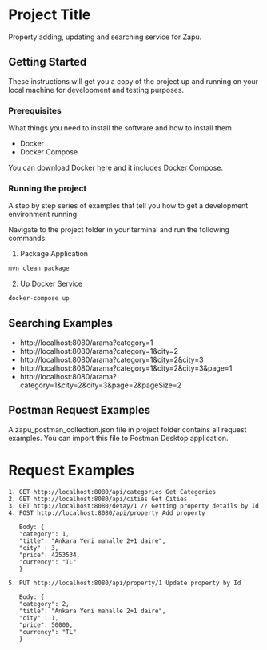 # Project Title

Property adding, updating and searching service for Zapu.

## Getting Started

These instructions will get you a copy of the project up and running on your local machine for development and testing
purposes.

### Prerequisites

What things you need to install the software and how to install them

- Docker
- Docker Compose

You can download Docker [here](https://docs.docker.com/get-docker/) and it includes Docker Compose.

### Running the project

A step by step series of examples that tell you how to get a development environment running

Navigate to the project folder in your terminal and run the following commands:

1. Package Application
```bash
mvn clean package
```

2. Up Docker Service
```bash
docker-compose up
```

## Searching Examples

- http://localhost:8080/arama?category=1
- http://localhost:8080/arama?category=1&city=2
- http://localhost:8080/arama?category=1&city=2&city=3
- http://localhost:8080/arama?category=1&city=2&city=3&page=1
- http://localhost:8080/arama?category=1&city=2&city=3&page=2&pageSize=2

## Postman Request Examples

A zapu_postman_collection.json file in project folder contains all request examples.
You can import this file to Postman Desktop application.

# Request Examples

```
1. GET http://localhost:8080/api/categories Get Categories
2. GET http://localhost:8080/api/cities Get Cities
3. GET http://localhost:8080/detay/1 // Getting property details by Id
4. POST http://localhost:8080/api/property Add property

   Body: {
   "category": 1,
   "title": "Ankara Yeni mahalle 2+1 daire",
   "city" : 3,
   "price": 4253534,
   "currency": "TL"
   }
   
5. PUT http://localhost:8080/api/property/1 Update property by Id

   Body: {
   "category": 2,
   "title": "Ankara Yeni mahalle 2+1 daire",
   "city" : 1,
   "price": 50000,
   "currency": "TL"
   }
   
```
